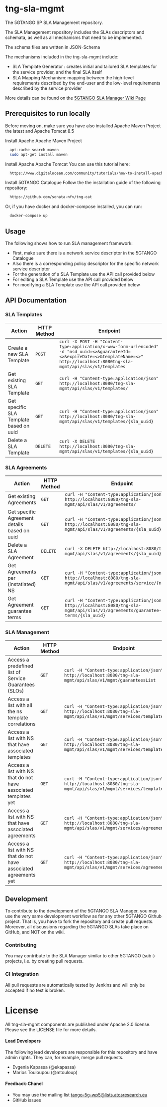 # tng-sla-mgmt
The 5GTANGO SP SLA Management repository.  

The SLA Management repository includes the SLAs descriptors and schemata, as well as all mechanisms that need to be implemented. 
   
The schema files are written in JSON-Schema      
   
The mechanisms included in the tng-sla-mgmt include:
*  SLA Template Generator : creates initial and tailored SLA templates for the service provider, and the ﬁnal SLA itself
*  SLA Mapping Mechanism:  mapping between the high-level requirements described by the end-user and the low-level requirements described by the service provider

More details can be found on the [5GTANGO SLA Manager Wiki Page](https://github.com/sonata-nfv/tng-sla-mgmt/wiki)

## Prerequisites to run locally
Before moving on, make sure you have also installed Apache Maven Project the latest and Apache Tomcat 8.5

Install Apache Apache Maven Project
```sh
  apt-cache search maven
  sudo apt-get install maven
```

Install Apache Apache Tomcat
You can use this tutorial here:
```sh
  https://www.digitalocean.com/community/tutorials/how-to-install-apache-tomcat-8-on-ubuntu-16-04
```

Install 5GTANGO Catalogue
Follow the the installation guide of the following repository:
```sh
  https://github.com/sonata-nfv/tng-cat
```

Or, if you have docker and docker-compose installed, you can run:
```sh
  docker-compose up
```

## Usage
The following shows how to run SLA management framework:
* First, make sure there is a network service descriptor in the 5GTANGO Catalogue
* Also there is a corresponding policy descriptor for the specific network service descriptor
* For the generation of a SLA Template use the API call provided below
* For editing a SLA Template use the API call provided below
* For modifying a SLA Template use the API call provided below


## API Documentation

### SLA Templates

|           Action          | HTTP Method |                  Endpoint            |  
| --------------------------| ----------- | --------------------------------------- |  
| Create a new SLA Template |    `POST`   | `curl -X POST -H "Content-type:application/x-www-form-urlencoded" -d "nsd_uuid=<>&guaranteeId=<>&expireDate=<>&templateName=<>" http://localhost:8080tng-sla-mgmt/api/slas/v1/templates` |  
| Get existing SLA Template |    `GET`    | `curl -H "Content-type:application/json" http://localhost:8080/tng-sla-mgmt/api/slas/v1/templates/` |  
| Get specific SLA Template based on uuid | `GET`    | `curl -H "Content-type:application/json" http://localhost:8080/tng-sla-mgmt/api/slas/v1/templates/{sla_uuid}` |  
| Delete a SLA Template     |    `DELETE` | `curl -X DELETE http://localhost:8080/tng-sla-mgmt/api/slas/v1/templates/{sla_uuid}` |  


### SLA Agreements

|           Action           | HTTP Method |                  Endpoint            |  
| -------------------------- | ----------- | --------------------------------------- |  
| Get existing Agreements| `GET`    | `curl -H "Content-type:application/json" http://localhost:8080/tng-sla-mgmt/api/slas/v1/agreements/` | 
| Get specific Agreement details based on uuid | `GET`    | `curl -H "Content-type:application/json" http://localhost:8080/tng-sla-mgmt/api/slas/v1/agreements/{sla_uuid}` |   
| Delete a SLA Agreement     | `DELETE` | `curl -X DELETE http://localhost:8080/tng-sla-mgmt/api/slas/v1/agreements/{sla_uuid}` |  
| Get Agreements per (instatiated) NS   | `GET`    | `curl -H "Content-type:application/json" http://localhost:8080/tng-sla-mgmt/api/slas/v1/agreements/service/{ns_uuid}` |  
| Get Agreement guarantee terms| `GET`  | `curl -H "Content-type:application/json" http://localhost:8080/tng-sla-mgmt/api/slas/v1/agreements/guarantee-terms/{sla_uuid}` |  


### SLA Management

|           Action          | HTTP Method |                  Endpoint              |  
| --------------------------| ----------- | --------------------------------------- |  
| Access a predefined list of Service Guarantees (SLOs)| `GET` | `curl -H "Content-type:application/json" http://localhost:8080/tng-sla-mgmt/api/slas/v1/mgmt/guaranteesList` |  
| Access a list with all the ns template correlations | `GET`  | `curl -H "Content-type:application/json" http://localhost:8080/tng-sla-mgmt/api/slas/v1/mgmt/services/templates/` |  
| Access a list with NS that have associated templates | `GET` | `curl -H "Content-type:application/json" http://localhost:8080/tng-sla-mgmt/api/slas/v1/mgmt/services/templates/true` |  
| Access a list with NS that do not have associated templates yet| `GET` | `curl -H "Content-type:application/json" http://localhost:8080/tng-sla-mgmt/api/slas/v1/mgmt/services/templates/false` |  
| Access a list with NS that have associated agreements| `GET`   | `curl -H "Content-type:application/json" http://localhost:8080/tng-sla-mgmt/api/slas/v1/mgmt/services/agreements/true` |  
| Access a list with NS that do not have associated agreements yet| `GET` | `curl -H "Content-type:application/json" http://localhost:8080/tng-sla-mgmt/api/slas/v1/mgmt/services/agreements/false`|  


## Development

To contribute to the development of the 5GTANGO SLA Manager, you may use the very same development workflow as for any other 5GTANGO Github project. That is, you have to fork the repository and create pull requests. Moreover, all discussions regarding the 5GTANGO SLAs take place on GitHub, and NOT on the wiki.

### Contributing

You may contribute to the SLA Manager similar to other 5GTANGO (sub-) projects, i.e. by creating pull requests.

### CI Integration

All pull requests are automatically tested by Jenkins and will only be accepted if no test is broken.

# License
All tng-sla-mgmt components are published under Apache 2.0 license. Please see the LICENSE file for more details.

#### Lead Developers

The following lead developers are responsible for this repository and have admin rights. They can, for example, merge pull requests.
*  Evgenia Kapassa (@ekapassa)
*  Marios Touloupou (@mtouloup)

####  Feedback-Chanel

* You may use the mailing list tango-5g-wp5@lists.atosresearch.eu   
* GitHub issues

